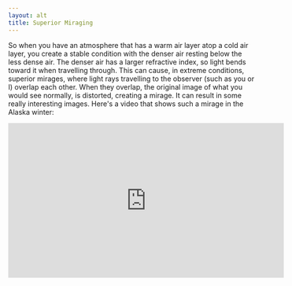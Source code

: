 ```yaml
---
layout: alt
title: Superior Miraging
---
```


So when you have an atmosphere that has a warm air layer atop a cold air layer, you create a stable condition with the denser air resting below the less dense air. The denser air has a larger refractive index, so light bends toward it when travelling through. This can cause, in extreme conditions, superior mirages, where light rays travelling to the observer (such as you or I) overlap each other. When they overlap, the original image of what you would see normally, is distorted, creating a mirage. It can result in some really interesting images. Here's a video that shows such a mirage in the Alaska winter:

<div class="video-container-box"><div class="video-container"><iframe width="560" height="315" src="https://www.youtube.com/embed/ZBC8VFCMfic" frameborder="0" allow="accelerometer; autoplay; encrypted-media; gyroscope; picture-in-picture" allowfullscreen></iframe></div></div>
